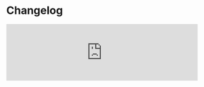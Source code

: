 # Changelog <a href="https://www.eblasoft.com.tr/espocrm-extension-page/reactions" target="_blank" id="ext-version" data-id="636ce5a5c0c107e82"></a>

<iframe width="100%" scrolling="yes" frameborder="0" class="changelog" src="https://crm.eblasoft.com.tr/?entryPoint=changeLog&exId=636ce5a5c0c107e82" allowfullscreen></iframe>